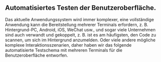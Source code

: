 
## Automatisiertes Testen der Benutzeroberfläche.
Das aktuelle Anwendungssystem wird immer komplexer, eine vollständige Anwendung kann die Bereitstellung mehrerer Terminals erfordern, z. B. Hintergrund-PC, Android, iOS, WeChat usw., und sogar viele Unternehmen sind auch verwandt und gekoppelt, z. B. ist es am häufigsten, den Code zu scannen, um sich im Hintergrund anzumelden.
Oder viele andere mögliche komplexe Interaktionsszenarien, daher haben wir das folgende automatisierte Testschema mit mehreren Terminals für die Benutzeroberfläche entworfen.

